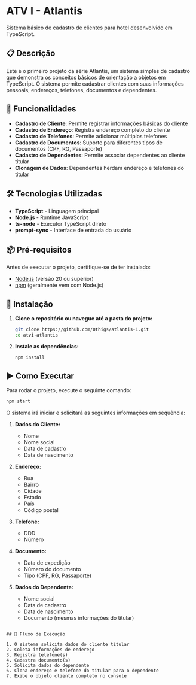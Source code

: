 # ATV I - Atlantis

Sistema básico de cadastro de clientes para hotel desenvolvido em TypeScript.

## 📋 Descrição

Este é o primeiro projeto da série Atlantis, um sistema simples de cadastro que demonstra os conceitos básicos de orientação a objetos em TypeScript. O sistema permite cadastrar clientes com suas informações pessoais, endereços, telefones, documentos e dependentes.

## 🚀 Funcionalidades

- **Cadastro de Cliente**: Permite registrar informações básicas do cliente
- **Cadastro de Endereço**: Registra endereço completo do cliente
- **Cadastro de Telefones**: Permite adicionar múltiplos telefones
- **Cadastro de Documentos**: Suporte para diferentes tipos de documentos (CPF, RG, Passaporte)
- **Cadastro de Dependentes**: Permite associar dependentes ao cliente titular
- **Clonagem de Dados**: Dependentes herdam endereço e telefones do titular

## 🛠️ Tecnologias Utilizadas

- **TypeScript** - Linguagem principal
- **Node.js** - Runtime JavaScript
- **ts-node** - Executor TypeScript direto
- **prompt-sync** - Interface de entrada do usuário

## 📦 Pré-requisitos

Antes de executar o projeto, certifique-se de ter instalado:

- [Node.js](https://nodejs.org/) (versão 20 ou superior)
- [npm](https://www.npmjs.com/) (geralmente vem com Node.js)

## 🔧 Instalação

1. **Clone o repositório ou navegue até a pasta do projeto:**
   ```bash
   git clone https://github.com/0thigs/atlantis-1.git
   cd atvi-atlantis
   ```

2. **Instale as dependências:**
   ```bash
   npm install
   ```

## ▶️ Como Executar

Para rodar o projeto, execute o seguinte comando:

```bash
npm start
```

O sistema irá iniciar e solicitará as seguintes informações em sequência:

1. **Dados do Cliente:**
   - Nome
   - Nome social
   - Data de cadastro
   - Data de nascimento

2. **Endereço:**
   - Rua
   - Bairro
   - Cidade
   - Estado
   - País
   - Código postal

3. **Telefone:**
   - DDD
   - Número

4. **Documento:**
   - Data de expedição
   - Número do documento
   - Tipo (CPF, RG, Passaporte)

5. **Dados do Dependente:**
   - Nome social
   - Data de cadastro
   - Data de nascimento
   - Documento (mesmas informações do titular)
```

## 🔄 Fluxo de Execução

1. O sistema solicita dados do cliente titular
2. Coleta informações de endereço
3. Registra telefone(s)
4. Cadastra documento(s)
5. Solicita dados do dependente
6. Clona endereço e telefone do titular para o dependente
7. Exibe o objeto cliente completo no console
